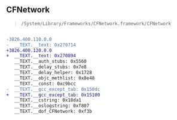 ## CFNetwork

> `/System/Library/Frameworks/CFNetwork.framework/CFNetwork`

```diff

-3826.400.110.0.0
-  __TEXT.__text: 0x270714
+3826.400.120.0.0
+  __TEXT.__text: 0x270894
   __TEXT.__auth_stubs: 0x5560
   __TEXT.__delay_stubs: 0x7e8
   __TEXT.__delay_helper: 0x1728
   __TEXT.__objc_methlist: 0x8e48
   __TEXT.__const: 0xc9bcc
-  __TEXT.__gcc_except_tab: 0x150dc
+  __TEXT.__gcc_except_tab: 0x15100
   __TEXT.__cstring: 0x18da1
   __TEXT.__oslogstring: 0xf807
   __TEXT.__dof_CFNetwork: 0xf3b

```
